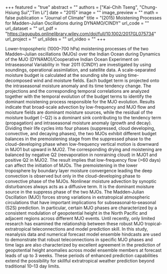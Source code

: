 +++
featured = "true"
abstract = ""
authors = ["Kai-Chih Tseng", "Chung-Hsiung Sui","Tim Li"]
date = "2015"
image = ""
image_preview = ""
math = false
publication = "Journal of Climate"
title = "(2015) Moistening Processes for Madden-Julian Oscillations during DYNAMO/CINDY"
url_code = ""
url_dataset = ""
url_pdf = "https://agupubs.onlinelibrary.wiley.com/doi/full/10.1002/2017GL075734"
url_project = ""
url_slides = ""
url_video = ""
+++

Lower-tropospheric (1000–700 hPa) moistening processes of the two Madden–Julian oscillations (MJOs) over the Indian Ocean during Dynamics of the MJO (DYNAMO)/Cooperative Indian Ocean Experiment on Intraseasonal Variability in Year 2011 (CINDY) are investigated by using soundings, operational assimilation, and satellite data. A scale-separated moisture budget is calculated at the sounding site by using time-decomposed wind and moisture fields. Each budget term is projected onto the intraseasonal moisture anomaly and its time tendency change. The projections and the corresponding temporal correlations are analyzed together with the temporal evolution of the budget terms to identify the dominant moistening process responsible for the MJO evolution. Results indicate that broad-scale advection by low-frequency and MJO flow and moisture fields are dominant moisture sources, while the residual of the moisture budget (−Q2) is a dominant sink contributing to the tendency term (propagation) and intraseasonal moisture anomaly (growth and decay). Dividing their life cycles into four phases (suppressed, cloud developing, convective, and decaying phases), the two MJOs exhibit different budget balances in the premoistening stage from the suppressed phase to the cloud-developing phase when low-frequency vertical motion is downward in MJO1 but upward in MJO2. The corresponding drying and moistening are balanced by negative Q2 (reevaporation in nonraining cloud) in MJO1 and positive Q2 in MJO2. The result implies that low-frequency flow (>60 days) can affect the initiation of MJOs. The premoistening in the lower troposphere by boundary layer moisture convergence leading the deep convection is observed but only in the cloud-developing phase to convective phase of the MJOs. Nonlinear moisture advection by synoptic disturbances always acts as a diffusive term. It is the dominant moisture source in the suppress phase of the two MJOs.
The Madden‐Julian Oscillation (MJO) forces strong variations in extratropical atmospheric circulations that have important implications for subseasonal‐to‐seasonal (S2S) prediction. In particular, certain MJO phases are characterized by a consistent modulation of geopotential height in the North Pacific and adjacent regions across different MJO events. Until recently, only limited research has examined the relationship between these robust MJO tropical‐extratropical teleconnections and model prediction skill. In this study, reanalysis data and numerical forecast model ensemble hindcasts are used to demonstrate that robust teleconnections in specific MJO phases and time lags are also characterized by excellent agreement in the prediction of geopotential height anomalies across model ensemble members at forecast leads of up to 3 weeks. These periods of enhanced prediction capabilities extend the possibility for skillful extratropical weather prediction beyond traditional 10–13 day limits.
